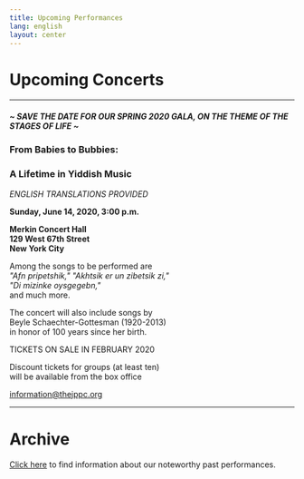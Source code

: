 ```yaml
---
title: Upcoming Performances
lang: english
layout: center
---
```


# Upcoming Concerts
  
_____
##### ~ SAVE THE DATE FOR OUR SPRING 2020 GALA, ON THE THEME OF THE STAGES OF LIFE ~


### From Babies to Bubbies:
### A Lifetime in Yiddish Music

*ENGLISH TRANSLATIONS PROVIDED*

**Sunday, June 14, 2020, 3:00 p.m.**

**Merkin Concert Hall  
129 West 67th Street  
New York City**

Among the songs to be performed are  
*"Afn pripetshik," "Akhtsik er un zibetsik zi,"  
"Di mizinke oysgegebn,"*  
and much more.

The concert will also include songs by   
Beyle Schaechter-Gottesman (1920-2013)  
in honor of 100 years since her birth.

TICKETS ON SALE IN FEBRUARY 2020 

Discount tickets for groups (at least ten)  
will be available from the box office

[information@thejppc.org](mailto:information@thejppc.org)

_____

# Archive

[Click here](concerts_archive.html) to find information about our noteworthy past performances.
